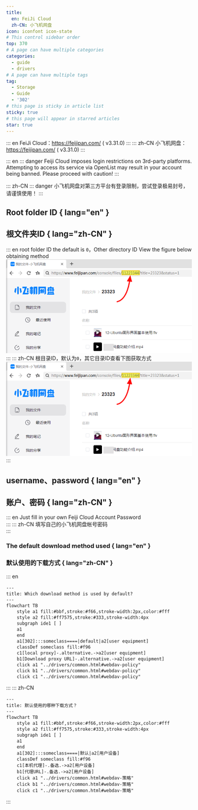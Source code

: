 ```yaml
---
title:
  en: FeiJi Cloud
  zh-CN: 小飞机网盘
icon: iconfont icon-state
# This control sidebar order
top: 370
# A page can have multiple categories
categories:
  - guide
  - drivers
# A page can have multiple tags
tag:
  - Storage
  - Guide
  - '302'
# this page is sticky in article list
sticky: true
# this page will appear in starred articles
star: true
---
```


::: en
FeiJi Cloud：https://feijipan.com/ ( v3.31.0)
:::
::: zh-CN
小飞机网盘：https://feijipan.com/ ( v3.31.0)
:::

::: en
::: danger
Feiji Cloud imposes login restrictions on 3rd-party platforms. Attempting to access its service via OpenList may result in your account being banned. Please proceed with caution!
:::

::: zh-CN
::: danger
小飞机网盘对第三方平台有登录限制，尝试登录极易封号，请谨慎使用！
:::

## **Root folder ID** { lang="en" }

## **根文件夹ID** { lang="zh-CN" }

::: en
root folder ID the default is `0`，Other directory ID View the figure below obtaining method
<img src="/img/drivers/feiji/feiji.png" alt="FeiJi folder_id" />
<br/>
:::
::: zh-CN
根目录ID，默认为`0`，其它目录ID查看下图获取方式
<img src="/img/drivers/feiji/feiji.png" alt="FeiJi folder_id" />
<br/>
:::

## **username、password** { lang="en" }

## **账户、密码** { lang="zh-CN" }

::: en
Just fill in your own Feiji Cloud Account Password
<br/>
:::
::: zh-CN
填写自己的小飞机网盘帐号密码
<br/>
:::

### **The default download method used** { lang="en" }

### **默认使用的下载方式** { lang="zh-CN" }

::: en

```mermaid
---
title: Which download method is used by default?
---
flowchart TB
    style a1 fill:#bbf,stroke:#f66,stroke-width:2px,color:#fff
    style a2 fill:#ff7575,stroke:#333,stroke-width:4px
    subgraph ide1 [ ]
    a1
    end
    a1[302]:::someclass====|default|a2[user equipment]
    classDef someclass fill:#f96
    c1[local proxy]-.alternative.->a2[user equipment]
    b1[Download proxy URL]-.alternative.->a2[user equipment]
    click a1 "../drivers/common.html#webdav-policy"
    click b1 "../drivers/common.html#webdav-policy"
    click c1 "../drivers/common.html#webdav-policy"
```

:::
::: zh-CN

```mermaid
---
title: 默认使用的哪种下载方式？
---
flowchart TB
    style a1 fill:#bbf,stroke:#f66,stroke-width:2px,color:#fff
    style a2 fill:#ff7575,stroke:#333,stroke-width:4px
    subgraph ide1 [ ]
    a1
    end
    a1[302]:::someclass====|默认|a2[用户设备]
    classDef someclass fill:#f96
    c1[本机代理]-.备选.->a2[用户设备]
    b1[代理URL]-.备选.->a2[用户设备]
    click a1 "../drivers/common.html#webdav-策略"
    click b1 "../drivers/common.html#webdav-策略"
    click c1 "../drivers/common.html#webdav-策略"
```

:::
